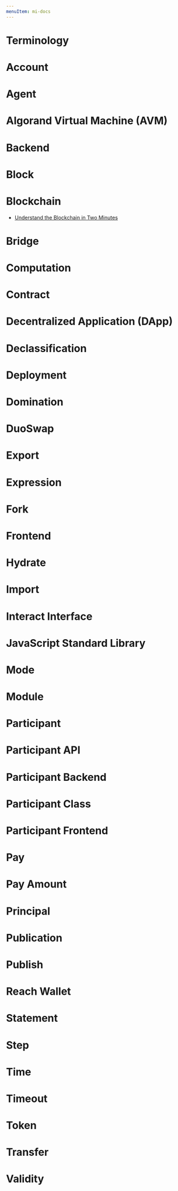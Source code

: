 ```yaml
---
menuItem: mi-docs
---
```


# Terminology

# Account

# Agent

# Algorand Virtual Machine (AVM)

# Backend

# Block

# Blockchain

* [Understand the Blockchain in Two Minutes](https://www.youtube.com/watch?v=r43LhSUUGTQ)

# Bridge

# Computation

# Contract

# Decentralized Application (DApp)

# Declassification

# Deployment

# Domination

# DuoSwap

# Export

# Expression

# Fork

# Frontend

# Hydrate

# Import

# Interact Interface

# JavaScript Standard Library

# Mode

# Module

# Participant

# Participant API

# Participant Backend

# Participant Class

# Participant Frontend

# Pay

# Pay Amount

# Principal

# Publication

# Publish

# Reach Wallet

# Statement

# Step

# Time

# Timeout

# Token

# Transfer

# Validity

<!--
# Companies

# Reach Networks](https://reach.sh/)

## Smart Contract Platforms

# Algorand
# Cardano
# Ethereum
# Polkadot
# Solana
# Tezos
-->